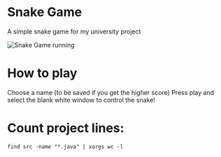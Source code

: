 # Snake Game
A simple snake game for my university project

![Snake Game running]("/image/NVIDIA_Share_pbK4Brh4PZ.jpg")

# How to play
Choose a name (to be saved if you get the higher score)
Press play and select the blank white window to control the snake!


# Count project lines:
```console
find src -name "*.java" | xargs wc -l
```